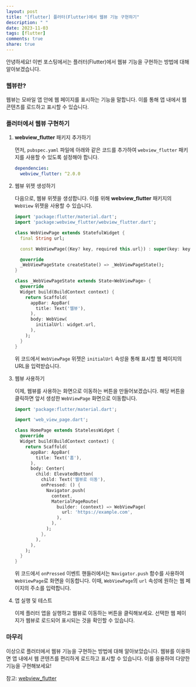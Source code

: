 ```yaml
---
layout: post
title: "[flutter] 플러터(Flutter)에서 웹뷰 기능 구현하기"
description: " "
date: 2023-11-03
tags: [flutter]
comments: true
share: true
---
```


안녕하세요! 이번 포스팅에서는 플러터(Flutter)에서 웹뷰 기능을 구현하는 방법에 대해 알아보겠습니다.

### 웹뷰란?

웹뷰는 모바일 앱 안에 웹 페이지를 표시하는 기능을 말합니다. 이를 통해 앱 내에서 웹 콘텐츠를 로드하고 표시할 수 있습니다.

### 플러터에서 웹뷰 구현하기

1. **webview_flutter** 패키지 추가하기

   먼저, `pubspec.yaml` 파일에 아래와 같은 코드를 추가하여 `webview_flutter` 패키지를 사용할 수 있도록 설정해야 합니다.

   ```yaml
   dependencies:
     webview_flutter: ^2.0.0
   ```

2. 웹뷰 위젯 생성하기

   다음으로, 웹뷰 위젯을 생성합니다. 이를 위해 **webview_flutter** 패키지의 `WebView` 위젯을 사용할 수 있습니다.

   ```dart
   import 'package:flutter/material.dart';
   import 'package:webview_flutter/webview_flutter.dart';

   class WebViewPage extends StatefulWidget {
     final String url;

     const WebViewPage({Key? key, required this.url}) : super(key: key);

     @override
     _WebViewPageState createState() => _WebViewPageState();
   }

   class _WebViewPageState extends State<WebViewPage> {
     @override
     Widget build(BuildContext context) {
       return Scaffold(
         appBar: AppBar(
           title: Text('웹뷰'),
         ),
         body: WebView(
           initialUrl: widget.url,
         ),
       );
     }
   }
   ```

   위 코드에서 `WebViewPage` 위젯은 `initialUrl` 속성을 통해 표시할 웹 페이지의 URL을 입력받습니다.

3. 웹뷰 사용하기

   이제, 웹뷰를 사용하는 화면으로 이동하는 버튼을 만들어보겠습니다. 해당 버튼을 클릭하면 앞서 생성한 `WebViewPage` 화면으로 이동합니다.

   ```dart
   import 'package:flutter/material.dart';

   import 'web_view_page.dart';

   class HomePage extends StatelessWidget {
     @override
     Widget build(BuildContext context) {
       return Scaffold(
         appBar: AppBar(
           title: Text('홈'),
         ),
         body: Center(
           child: ElevatedButton(
             child: Text('웹뷰로 이동'),
             onPressed: () {
               Navigator.push(
                 context,
                 MaterialPageRoute(
                   builder: (context) => WebViewPage(
                     url: 'https://example.com',
                   ),
                 ),
               );
             },
           ),
         ),
       );
     }
   }
   ```

   위 코드에서 `onPressed` 이벤트 핸들러에서는 `Navigator.push` 함수를 사용하여 `WebViewPage`로 화면을 이동합니다. 이때, `WebViewPage`의 `url` 속성에 원하는 웹 페이지의 주소를 입력합니다.

4. 앱 실행 및 테스트

   이제 플러터 앱을 실행하고 웹뷰로 이동하는 버튼을 클릭해보세요. 선택한 웹 페이지가 웹뷰로 로드되어 표시되는 것을 확인할 수 있습니다.

### 마무리

이상으로 플러터에서 웹뷰 기능을 구현하는 방법에 대해 알아보았습니다. 웹뷰를 이용하면 앱 내에서 웹 콘텐츠를 편리하게 로드하고 표시할 수 있습니다. 이를 응용하여 다양한 기능을 구현해보세요!

참고: [webview_flutter](https://pub.dev/packages/webview_flutter)